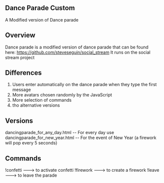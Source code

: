 Dance Parade Custom
--------------------
A Modified version of Dance parade 

Overview
--------------------
Dance parade is a modified version of dance parade that can be found here: https://github.com/steveseguin/social_stream 
It runs on the social stream project 

Differences
--------------------
1) Users enter automatically on the dance parade when they type the first message
2) More avatars chosen randomly by the JavaScript
3) More selection of commands
4) tho alternative versions

Versions
--------------------
dancingparade_for_any_day.html  -- For every day use
dancingparade_for_new_year.html  -- For the event of New Year (a firework will pop every 5 seconds) 

Commands
--------------------
!confetti  ---> to activate confetti
!firework ---> to create a firework
!leave ---> to leave the parade
